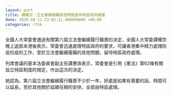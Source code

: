 ```yaml
---
layout: post
title: 譚耀宗：立法會續履職其他問題留待特區政府處理
date: 2020-08-11 23:02:11.000000000 +08:00
categories: rthk
---
```


全國人大常委會通過有關第六屆立法會繼續履行職責的決定，全國人大常委譚耀宗晚上返抵本港後表示，常委會迅速處理特區政府的要求，可讓香港集中精力處理防疫抗疫的工作，至於立法會繼續履職的其他問題，留待特區政府處理。

列席會議的基本法委員會副主任譚惠珠表示，常委會是引用《憲法》第62條有關設立特區制度的規定，作出這次的決定。

她認為，第六屆立法會繼續履行職責不少於一年，好處是如果有需要的話，時間可以延長，至於其他關於延續任期的安排，全部由特區處理。
